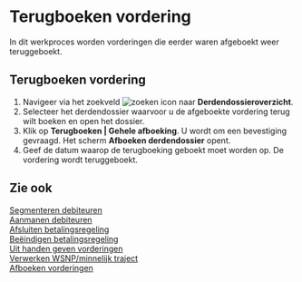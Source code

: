 # Terugboeken vordering

In dit werkproces worden vorderingen die eerder waren afgeboekt weer teruggeboekt.

## Terugboeken vordering

1. Navigeer via het zoekveld ![zoeken icon](/assets/images/zoeken.png "zoeken icon") naar **Derdendossieroverzicht**.
2. Selecteer het derdendossier waarvoor u de afgeboekte vordering terug wilt boeken en open het dossier.
3. Klik op **Terugboeken | Gehele afboeking**. U wordt om een bevestiging gevraagd. Het scherm **Afboeken derdendossier** opent.
4. Geef de datum waarop de terugboeking geboekt moet worden op. De vordering wordt teruggeboekt.

## Zie ook

[Segmenteren debiteuren](../segmenteren-debiteuren/)  
[Aanmanen debiteuren](../aanmanen-debiteuren/)  
[Afsluiten betalingsregeling](../afsluiten-etalingsregeling/)  
[Beëindigen betalingsregeling](../beeindigen-betalingsregeling/)  
[Uit handen geven vorderingen](../uit-handen-geven-vorderingen/)  
[Verwerken WSNP/minnelijk traject](../verwerken-wsnp-minnelijk-traject/)  
[Afboeken vorderingen](../afboeken-vorderingen/)
